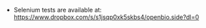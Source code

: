 

* Selenium tests are available at: https://www.dropbox.com/s/s1jsqp0xk5skbs4/openbio.side?dl=0 



